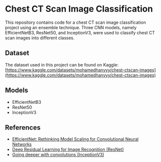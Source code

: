 # Chest CT Scan Image Classification

This repository contains code for a chest CT scan image classification project using an ensemble technique. Three CNN models, namely EfficientNetB3, ResNet50, and InceptionV3, were used to classify chest CT scan images into different classes.

## Dataset
The dataset used in this project can be found on Kaggle:
[https://www.kaggle.com/datasets/mohamedhanyyy/chest-ctscan-images](https://www.kaggle.com/datasets/mohamedhanyyy/chest-ctscan-images)

## Models
- EfficientNetB3
- ResNet50
- InceptionV3

## References
- [EfficientNet: Rethinking Model Scaling for Convolutional Neural Networks](https://arxiv.org/abs/1905.11946)
- [Deep Residual Learning for Image Recognition (ResNet)](https://arxiv.org/abs/1512.03385)
- [Going deeper with convolutions (InceptionV3)](https://arxiv.org/abs/1409.4842)


